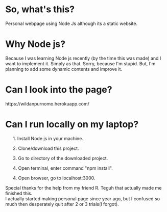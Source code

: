 <h1>So, what's this?</h1>
Personal webpage using Node Js although its a static website. 

<h1>Why Node js?</h1>
Because I was learning Node js recently (by the time this was made) and I want to implement it. Simply as that.
Sorry, because I'm stupid.
But, I'm planning to add some dynamic contents and improve it. 

<h1>Can I look into the page?</h1>
https://wildanpurnomo.herokuapp.com/

<h1>Can I run locally on my laptop?</h1>
<ol>1. Install Node js in your machine.</ol>
<ol>2. Clone/download this project.</ol>
<ol>3. Go to directory of the downloaded project.</ol>
<ol>4. Open terminal, enter command "npm install".</ol>
<ol>4. Open browser, go to localhost:3000.</ol>

Special thanks for the help from my friend R. Teguh that actually made me finished this. <br>
I actually started making personal page since year ago, but I confused so much then desperately quit after 2 or 3 trials(I forgot).
